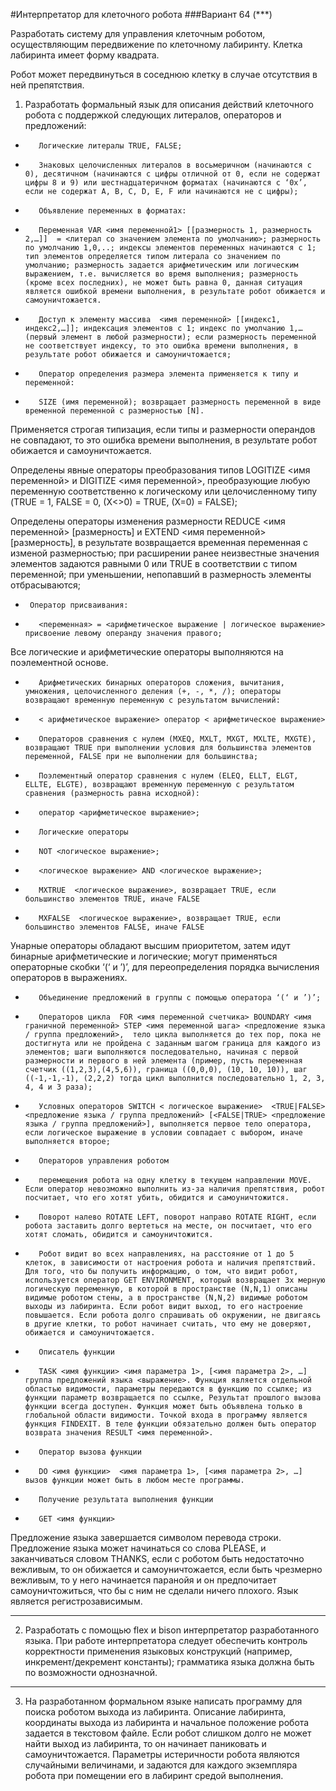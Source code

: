 #Интерпретатор для клеточного робота
###Вариант 64 (***)



Разработать систему для управления клеточным роботом, осуществляющим передвижение по клеточному лабиринту. Клетка лабиринта имеет форму квадрата.

Робот может передвинуться в соседнюю клетку в случае отсутствия в ней препятствия.

1. Разработать формальный язык для описания действий клеточного робота с поддержкой следующих литералов, операторов и предложений:

-        Логические литералы TRUE, FALSE;

-        Знаковых целочисленных литералов в восьмеричном (начинаются с 0), десятичном (начинаются с цифры отличной от 0, если не содержат цифры 8 и 9) или шестнадцатеричном форматах (начинаются с ‘0x’, если не содержат А, В, С, D, E, F или начинаются не с цифры);

-        Объявление переменных в форматах:

-        Переменная VAR <имя переменной1> [[размерность 1, размерность 2,…]]  = <литерал со значением элемента по умолчанию>; размерность по умолчанию 1,0,..; индексы элементов переменных начинаются с 1; тип элементов определяется типом литерала со значением по умолчанию; размерность задается арифметическим или логическим выражением, т.е. вычисляется во время выполнения; размерность (кроме всех последних), не может быть равна 0, данная ситуация является ошибкой времени выполнения, в результате робот обижается и самоуничтожается.

-        Доступ к элементу массива  <имя переменной> [[индекс1, индекс2,…]]; индексация элементов с 1; индекс по умолчанию 1,… (первый элемент в любой размерности); если размерность переменной не соответствует индексу, то это ошибка времени выполнения, в результате робот обижается и самоуничтожается;

-        Оператор определения размера элемента применяется к типу и переменной:

-        SIZE (имя переменной); возвращает размерность переменной в виде временной переменной с размерностью [N].



Применяется строгая типизация, если типы и размерности операндов не совпадают, то это ошибка времени выполнения, в результате робот обижается и самоуничтожается.

Определены явные операторы преобразования типов LOGITIZE <имя переменной> и DIGITIZE <имя переменной>, преобразующие любую переменную соответственно к логическому или целочисленному типу (TRUE = 1, FALSE = 0, (X<>0) = TRUE, (X=0) = FALSE);

Определены операторы изменения размерности REDUCE <имя переменной> [размерность] и EXTEND <имя переменной> [размерность], в результате возвращается временная переменная с изменой размерностью; при расширении ранее неизвестные значения элементов задаются равными 0 или TRUE в соответствии с типом переменной; при уменьшении, непопавший в размерность элементы отбрасываются;



-      Оператор присваивания:

-        <переменная> = <арифметическое выражение | логическое выражение> присвоение левому операнду значения правого;



Все логические и арифметические операторы выполняются на поэлементной основе.



-        Арифметических бинарных операторов сложения, вычитания, умножения, целочисленного деления (+, -, *, /); операторы возвращают временную переменную с результатом вычислений:

-        < арифметическое выражение> оператор < арифметическое выражение>

-        Операторов сравнения с нулем (MXEQ, MXLT, MXGT, MXLTE, MXGTE), возвращают TRUE при выполнении условия для большинства элементов переменной, FALSE при не выполнении для большинства;

-        Поэлементный оператор сравнения с нулем (ELEQ, ELLT, ELGT, ELLTE, ELGTE), возвращают временную переменную с результатом сравнения (размерность равна исходной):

-        оператор <арифметическое выражение>;

-        Логические операторы

-        NOT <логическое выражение>;

-        <логическое выражение> AND <логическое выражение>;

-        MXTRUE  <логическое выражение>, возвращает TRUE, если большинство элементов TRUE, иначе FALSE

-        MXFALSE  <логическое выражение>, возвращает TRUE, если большинство элементов FALSE, иначе FALSE



Унарные операторы обладают высшим приоритетом, затем идут бинарные арифметические и логические; могут применяться операторные скобки ‘(‘ и ’)’, для переопределения порядка вычисления операторов в выражениях.

-        Объединение предложений в группы с помощью оператора ‘(‘ и ’)’;

-        Операторов цикла  FOR <имя переменной счетчика> BOUNDARY <имя граничной переменной> STEP <имя переменной шага> <предложение языка / группа предложений>,  тело цикла выполняется до тех пор, пока не достигнута или не пройдена с заданным шагом граница для каждого из элементов; шаги выполняются последовательно, начиная с первой размерности и первого в ней элемента (пример, пусть переменная счетчик ((1,2,3),(4,5,6)), граница ((0,0,0), (10, 10, 10)), шаг ((-1,-1,-1), (2,2,2) тогда цикл выполнится последовательно 1, 2, 3, 4, 4 и 3 раза);

-        Условных операторов SWITCH < логическое выражение>  <TRUE|FALSE> <предложение языка / группа предложений> [<FALSE|TRUE> <предложение языка / группа предложений>], выполняется первое тело оператора, если логическое выражение в условии совпадает с выбором, иначе выполняется второе;

-        Операторов управления роботом

-        перемещения робота на одну клетку в текущем направлении MOVE. Если оператор невозможно выполнить из-за наличия препятствия, робот посчитает, что его хотят убить, обидится и самоуничтожится.

-        Поворот налево ROTATE LEFT, поворот направо ROTATE RIGHT, если робота заставить долго вертеться на месте, он посчитает, что его хотят сломать, обидится и самоуничтожится.

-        Робот видит во всех направлениях, на расстояние от 1 до 5 клеток, в зависимости от настроения робота и наличия препятствий. Для того, что бы получить информацию, о том, что видит робот, используется оператор GET ENVIRONMENT, который возвращает 3х мерную логическую переменную, в которой в пространстве (N,N,1) описаны видимые роботом стены, а в пространстве (N,N,2) видимые роботом выходы из лабиринта. Если робот видит выход, то его настроение повышается. Если робота долго спрашивать об окружении, не двигаясь в другие клетки, то робот начинает считать, что ему не доверяют, обижается и самоуничтожается.

-        Описатель функции

-        TASK <имя функции> <имя параметра 1>, [<имя параметра 2>, …] группа предложений языка <выражение>. Функция является отдельной областью видимости, параметры передаются в функцию по ссылке; из функции параметр возвращается по ссылке, Результат прошлого вызова функции всегда доступен. Функция может быть объявлена только в глобальной области видимости. Точкой входа в программу является функция FINDEXIT. В теле функции обязательно должен быть оператор возврата значения RESULT <имя переменной>.

-        Оператор вызова функции

-        DO <имя функции>  <имя параметра 1>, [<имя параметра 2>, …] вызов функции может быть в любом месте программы.

-        Получение результата выполнения функции

-        GET <имя функции>



Предложение языка завершается символом перевода строки. Предложение языка может начинаться со слова PLEASE, и заканчиваться словом THANKS, если с роботом быть недостаточно вежливым, то он обижается и самоуничтожается, если быть чрезмерно вежливым, то у него начинается паранойя и он предпочитает самоуничтожиться, что бы с ним не сделали ничего плохого.   Язык является регистрозависимым.

---
2. Разработать с помощью flex и bison интерпретатор разработанного языка. При работе интерпретатора следует обеспечить контроль корректности применения языковых конструкций (например, инкремент/декремент константы); грамматика языка должна быть по возможности однозначной.

---

3. На разработанном формальном языке написать программу для поиска роботом выхода из лабиринта. Описание лабиринта, координаты выхода из лабиринта и начальное положение робота задается в текстовом файле. Если робот слишком долго не может найти выход из лабиринта, то он начинает паниковать и самоуничтожается. Параметры истеричности робота являются случайными величинами, и задаются для каждого экземпляра робота при помещении его в лабиринт средой выполнения.
